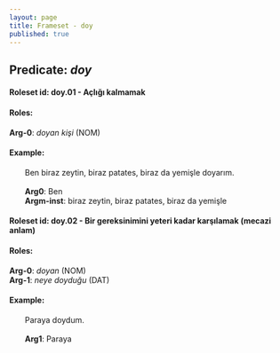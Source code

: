 ```yaml
---
layout: page
title: Frameset - doy
published: true
---
```

<h2>Predicate: <i>doy</i></h2>
<h4>Roleset id: doy.01 - Açlığı kalmamak<br>
<h4>Roles:</h4>
<b>Arg-0</b>: <i>doyan kişi</i>  (NOM) <br>
<h4>Example:</h4>
&emsp;&emsp;Ben biraz zeytin, biraz patates, biraz da yemişle doyarım.<br><br>
&emsp;&emsp;<b>Arg0</b>:  Ben<br>
&emsp;&emsp;<b>Argm-inst</b>:  biraz zeytin, biraz patates, biraz da yemişle<br>

<h4>Roleset id: doy.02 - Bir gereksinimini yeteri kadar karşılamak (mecazi anlam)<br>
<h4>Roles:</h4>
<b>Arg-0</b>: <i>doyan</i>  (NOM) <br>
<b>Arg-1</b>: <i>neye doyduğu</i>  (DAT) <br>
<h4>Example:</h4>
&emsp;&emsp;Paraya doydum.<br><br>
&emsp;&emsp;<b>Arg1</b>:  Paraya<br>

